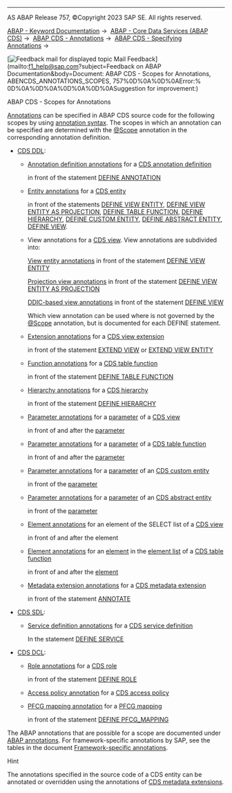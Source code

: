   

* * *

AS ABAP Release 757, ©Copyright 2023 SAP SE. All rights reserved.

[ABAP - Keyword Documentation](javascript:call_link\('abenabap.htm'\)) →  [ABAP - Core Data Services (ABAP CDS)](javascript:call_link\('abencds.htm'\)) →  [ABAP CDS - Annotations](javascript:call_link\('abencds_annotations.htm'\)) →  [ABAP CDS - Specifying Annotations](javascript:call_link\('abencds_anno_usage.htm'\)) → 

 [![](Mail.gif?object=Mail.gif&sap-language=EN "Feedback mail for displayed topic") Mail Feedback](mailto:f1_help@sap.com?subject=Feedback on ABAP Documentation&body=Document: ABAP CDS - Scopes for Annotations, ABENCDS_ANNOTATIONS_SCOPES, 757%0D%0A%0D%0AError:%
0D%0A%0D%0A%0D%0A%0D%0ASuggestion for improvement:)

ABAP CDS - Scopes for Annotations

[Annotations](javascript:call_link\('abencds_annotations.htm'\)) can be specified in ABAP CDS source code for the following scopes by using [annotation syntax](javascript:call_link\('abencds_annotations_syntax.htm'\)). The scopes in which an annotation can be specified are determined with the [@Scope](javascript:call_link\('abencds_f1_define_anno_annos.htm'\)) annotation in the corresponding annotation definition.

-   [CDS DDL](javascript:call_link\('abencds_ddl_glosry.htm'\) "Glossary Entry"):
    -   [Annotation definition annotations](javascript:call_link\('abencds_f1_define_anno_annos.htm'\)) for a [CDS annotation definition](javascript:call_link\('abencds_anno_definition_glosry.htm'\) "Glossary Entry")
        
        in front of the statement [DEFINE ANNOTATION](javascript:call_link\('abencds_f1_define_annotation.htm'\))
        
    -   [Entity annotations](javascript:call_link\('abencds_f1_entity_annotations.htm'\)) for a [CDS entity](javascript:call_link\('abencds_entity_glosry.htm'\) "Glossary Entry")
        
        in front of the statements [DEFINE VIEW ENTITY](javascript:call_link\('abencds_define_view_entity.htm'\)), [DEFINE VIEW ENTITY AS PROJECTION](javascript:call_link\('abencds_define_view_as_projection.htm'\)), [DEFINE TABLE FUNCTION](javascript:call_link\('abencds_f1_define_table_function.htm'\)), [DEFINE HIERARCHY](javascript:call_link\('abencds_f1_define_hierarchy.htm'\)), [DEFINE CUSTOM ENTITY](javascript:call_link\('abencds_custom_entities.htm'\)), [DEFINE ABSTRACT ENTITY](javascript:call_link\('abencds_f1_define_abstract_entity.htm'\)), [DEFINE VIEW](javascript:call_link\('abencds_define_view_v1.htm'\)).
        
    -   View annotations for a [CDS view](javascript:call_link\('abencds_view_glosry.htm'\) "Glossary Entry"). View annotations are subdivided into:
        
        [View entity annotations](javascript:call_link\('abencds_view_entity_anno.htm'\)) in front of the statement [DEFINE VIEW ENTITY](javascript:call_link\('abencds_define_view_entity.htm'\))
        
        [Projection view annotations](javascript:call_link\('abencds_proj_view_annotations.htm'\)) in front of the statement [DEFINE VIEW ENTITY AS PROJECTION](javascript:call_link\('abencds_define_view_as_projection.htm'\))
        
        [DDIC-based view annotations](javascript:call_link\('abencds_view_anno_v1.htm'\)) in front of the statement [DEFINE VIEW](javascript:call_link\('abencds_define_view_v1.htm'\))
        
        Which view annotation can be used where is not governed by the [@Scope](javascript:call_link\('abencds_f1_define_anno_annos.htm'\)) annotation, but is documented for each DEFINE statement.
        
    -   [Extension annotations](javascript:call_link\('abencds_f1_extend_view_annotations.htm'\)) for a [CDS view extension](javascript:call_link\('abencds_view_extend_glosry.htm'\) "Glossary Entry")
        
        in front of the statement [EXTEND VIEW](javascript:call_link\('abencds_extend_view.htm'\)) or [EXTEND VIEW ENTITY](javascript:call_link\('abencds_extend_view_entity.htm'\))
        
    -   [Function annotations](javascript:call_link\('abencds_f1_function_annotations.htm'\)) for a [CDS table function](javascript:call_link\('abencds_table_function_glosry.htm'\) "Glossary Entry")
        
        in front of the statement [DEFINE TABLE FUNCTION](javascript:call_link\('abencds_f1_define_table_function.htm'\))
        
    -   [Hierarchy annotations](javascript:call_link\('abencds_f1_hierarchy_annotations.htm'\)) for a [CDS hierarchy](javascript:call_link\('abencds_hierarchy_glosry.htm'\) "Glossary Entry")
        
        in front of the statement [DEFINE HIERARCHY](javascript:call_link\('abencds_f1_define_hierarchy.htm'\))
        
    -   [Parameter annotations](javascript:call_link\('abencds_f1_parameter_annotations.htm'\)) for a [parameter](javascript:call_link\('abencds_f1_param.htm'\)) of a [CDS view](javascript:call_link\('abencds_view_glosry.htm'\) "Glossary Entry")
        
        in front of and after the [parameter](javascript:call_link\('abencds_f1_param.htm'\))
        
    -   [Parameter annotations](javascript:call_link\('abencds_f1_parameter_annotations.htm'\)) for a [parameter](javascript:call_link\('abencds_f1_func_parameter_list.htm'\)) of a [CDS table function](javascript:call_link\('abencds_table_function_glosry.htm'\) "Glossary Entry")
        
        in front of and after the [parameter](javascript:call_link\('abencds_f1_param.htm'\))
        
    -   [Parameter annotations](javascript:call_link\('abencds_f1_parameter_annotations.htm'\)) for a [parameter](javascript:call_link\('abencds_f1_custom_parameter_list.htm'\)) of an [CDS custom entity](javascript:call_link\('abencds_custom_entity_glosry.htm'\) "Glossary Entry")
        
        in front of the [parameter](javascript:call_link\('abencds_f1_param.htm'\))
        
    -   [Parameter annotations](javascript:call_link\('abencds_f1_parameter_annotations.htm'\)) for a [parameter](javascript:call_link\('abencds_f1_entity_parameter_list.htm'\)) of an [CDS abstract entity](javascript:call_link\('abencds_abstract_entity_glosry.htm'\) "Glossary Entry")
        
        in front of the [parameter](javascript:call_link\('abencds_f1_param.htm'\))
        
    -   [Element annotations](javascript:call_link\('abencds_f1_element_annotation.htm'\)) for an element of the SELECT list of a [CDS view](javascript:call_link\('abencds_view_glosry.htm'\) "Glossary Entry")
        
        in front of and after the element
        
    -   [Element annotations](javascript:call_link\('abencds_f1_element_annotation.htm'\)) for an [element](javascript:call_link\('abencds_f1_return_list_element.htm'\)) in the [element list](javascript:call_link\('abencds_f1_return_list.htm'\)) of a [CDS table function](javascript:call_link\('abencds_table_function_glosry.htm'\) "Glossary Entry")
        
        in front of and after the [element](javascript:call_link\('abencds_f1_return_list_element.htm'\))
        
    -   [Metadata extension annotations](javascript:call_link\('abencds_f1_metadata_ext_annos.htm'\)) for a [CDS metadata extension](javascript:call_link\('abencds_metadata_extension_glosry.htm'\) "Glossary Entry")
        
        in front of the statement [ANNOTATE](javascript:call_link\('abencds_f1_annotate_view.htm'\))
        
-   [CDS SDL](javascript:call_link\('abencds_sdl_glosry.htm'\) "Glossary Entry"):
    -   [Service definition annotations](javascript:call_link\('abencds_define_service_annos.htm'\)) for a [CDS service definition](javascript:call_link\('abencds_service_definition_glosry.htm'\) "Glossary Entry")
        
        In the statement [DEFINE SERVICE](javascript:call_link\('abensrvd_define_service.htm'\))
        
-   [CDS DCL](javascript:call_link\('abencds_dcl_glosry.htm'\) "Glossary Entry"):
    -   [Role annotations](javascript:call_link\('abencds_f1_dcl_role_annotations.htm'\)) for a [CDS role](javascript:call_link\('abencds_role_glosry.htm'\) "Glossary Entry")
        
        in front of the statement [DEFINE ROLE](javascript:call_link\('abencds_f1_define_role.htm'\))
        
    -   [Access policy annotation](javascript:call_link\('abencds_f1_dcl_ap_annotations.htm'\)) for a [CDS access policy](javascript:call_link\('abencds_access_policy_glosry.htm'\) "Glossary Entry")
    -   [PFCG mapping annotation](javascript:call_link\('abencds_f1_dcl_pm_annotations.htm'\)) for a [PFCG mapping](javascript:call_link\('abencds_pfcg_mapping_glosry.htm'\) "Glossary Entry")
        
        in front of the statement [DEFINE PFCG\_MAPPING](javascript:call_link\('abencds_f1_define_pfcg_mapping.htm'\))
        

The ABAP annotations that are possible for a scope are documented under [ABAP annotations](javascript:call_link\('abenabap_annotation_glosry.htm'\) "Glossary Entry"). For framework-specific annotations by SAP, see the tables in the document [Framework-specific annotations](javascript:call_link\('abencds_annotations_frmwrk.htm'\)).

Hint

The annotations specified in the source code of a CDS entity can be annotated or overridden using the annotations of [CDS metadata extensions](javascript:call_link\('abencds_metadata_extension_glosry.htm'\) "Glossary Entry").